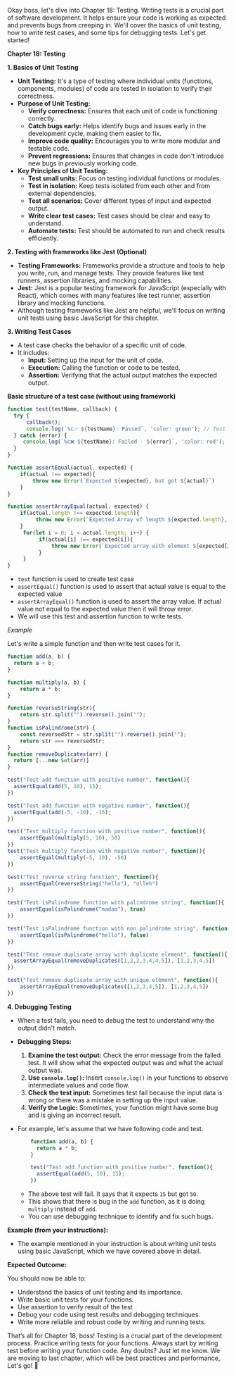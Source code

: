 Okay boss, let's dive into Chapter 18: Testing. Writing tests is a crucial part of software development. It helps ensure your code is working as expected and prevents bugs from creeping in. We'll cover the basics of unit testing, how to write test cases, and some tips for debugging tests. Let's get started!

**Chapter 18: Testing**

**1. Basics of Unit Testing**

*   **Unit Testing:** It's a type of testing where individual units (functions, components, modules) of code are tested in isolation to verify their correctness.
*   **Purpose of Unit Testing:**
    *   **Verify correctness:** Ensures that each unit of code is functioning correctly.
    *   **Catch bugs early:** Helps identify bugs and issues early in the development cycle, making them easier to fix.
    *   **Improve code quality:** Encourages you to write more modular and testable code.
    *   **Prevent regressions:** Ensures that changes in code don't introduce new bugs in previously working code.
*   **Key Principles of Unit Testing:**
    *   **Test small units:** Focus on testing individual functions or modules.
    *   **Test in isolation:** Keep tests isolated from each other and from external dependencies.
    *   **Test all scenarios:** Cover different types of input and expected output.
    *   **Write clear test cases:** Test cases should be clear and easy to understand.
    *   **Automate tests:** Test should be automated to run and check results efficiently.

**2. Testing with frameworks like Jest (Optional)**

*   **Testing Frameworks:** Frameworks provide a structure and tools to help you write, run, and manage tests. They provide features like test runners, assertion libraries, and mocking capabilities.
*   **Jest:** Jest is a popular testing framework for JavaScript (especially with React), which comes with many features like test runner, assertion library and mocking functions.
*   Although testing frameworks like Jest are helpful, we'll focus on writing unit tests using basic JavaScript for this chapter.

**3. Writing Test Cases**

*   A test case checks the behavior of a specific unit of code.
*   It includes:
    *   **Input:** Setting up the input for the unit of code.
    *   **Execution:** Calling the function or code to be tested.
    *   **Assertion:** Verifying that the actual output matches the expected output.

**Basic structure of a test case (without using framework)**

```javascript
function test(testName, callback) {
  try {
      callback();
      console.log(`%c✅ ${testName}: Passed`, 'color: green'); // Test passed
  } catch (error) {
     console.log(`%c❌ ${testName}: Failed - ${error}`, 'color: red'); // Test failed
  }
}

function assertEqual(actual, expected) {
    if(actual !== expected){
        throw new Error(`Expected ${expected}, but got ${actual}`)
    }
}

function assertArrayEqual(actual, expected) {
    if(actual.length !== expected.length){
         throw new Error(`Expected Array of length ${expected.length}, but got array of length ${actual.length}`)
    }
     for(let i = 0; i < actual.length; i++) {
          if(actual[i] !== expected[i]){
              throw new Error(`Expected array with element ${expected[i]} at index ${i} but got ${actual[i]}`)
          }
     }
}
```

*   `test` function is used to create test case
*   `assertEqual()` function is used to assert that actual value is equal to the expected value
*  `assertArrayEqual()` function is used to assert the array value. If actual value not equal to the expected value then it will throw error.
*  We will use this test and assertion function to write tests.

*Example*

Let's write a simple function and then write test cases for it.

```javascript
function add(a, b) {
  return a + b;
}

function multiply(a, b) {
    return a * b;
}

function reverseString(str){
    return str.split("").reverse().join("");
}
function isPalindrome(str) {
    const reversedStr = str.split("").reverse().join("");
    return str === reversedStr;
}
function removeDuplicates(arr) {
  return [...new Set(arr)]
}

test("Test add function with positive number", function(){
  assertEqual(add(5, 10), 15);
})

test("Test add function with negative number", function(){
  assertEqual(add(-5, -10), -15);
})

test("Test multiply function with positive number", function(){
    assertEqual(multiply(5, 10), 50)
})
test("Test multiply function with negative number", function(){
    assertEqual(multiply(-5, 10), -50)
})

test("Test reverse string function", function(){
    assertEqual(reverseString("hello"), "olleh")
})

test("Test isPalindrome function with palindrome string", function(){
    assertEqual(isPalindrome("madam"), true)
})

test("Test isPalindrome function with non palindrome string", function(){
    assertEqual(isPalindrome("hello"), false)
})

test("Test remove duplicate array with duplicate element", function(){
  assertArrayEqual(removeDuplicates([1,2,2,3,4,4,5]), [1,2,3,4,5])
})

test("Test remove duplicate array with unique element", function(){
    assertArrayEqual(removeDuplicates([1,2,3,4,5]), [1,2,3,4,5])
})
```

**4. Debugging Testing**

*   When a test fails, you need to debug the test to understand why the output didn't match.

*   **Debugging Steps:**
    1.  **Examine the test output:** Check the error message from the failed test. It will show what the expected output was and what the actual output was.
    2.  **Use `console.log()`:** Insert `console.log()` in your functions to observe intermediate values and code flow.
    3. **Check the test input:** Sometimes test fail because the input data is wrong or there was a mistake in setting up the input value.
    4. **Verify the Logic:** Sometimes, your function might have some bug and is giving an incorrect result.

*   For example, let's assume that we have following code and test.

    ```javascript
        function add(a, b) {
          return a * b;
        }

        test("Test add function with positive number", function(){
          assertEqual(add(5, 10), 15);
        })
    ```

     *   The above test will fail. It says that it expects `15` but got `50`.
     *  This shows that there is bug in the `add` function, as it is doing `multiply` instead of `add`.
     * You can use debugging technique to identify and fix such bugs.

**Example (from your instructions):**

* The example mentioned in your instruction is about writing unit tests using basic JavaScript, which we have covered above in detail.

**Expected Outcome:**

You should now be able to:

*   Understand the basics of unit testing and its importance.
*   Write basic unit tests for your functions.
*  Use assertion to verify result of the test
*   Debug your code using test results and debugging techniques.
*  Write more reliable and robust code by writing and running tests.

That’s all for Chapter 18, boss! Testing is a crucial part of the development process. Practice writing tests for your functions. Always start by writing test before writing your function code. Any doubts? Just let me know. We are moving to last chapter, which will be best practices and performance, Let's go! 🚀
